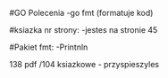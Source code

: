 #GO Polecenia
-go fmt (formatuje kod)

#ksiazka nr strony:
-jestes na stronie 45

#Pakiet fmt:
-Printnln

138 pdf /104 ksiazkowe - przyspieszyles